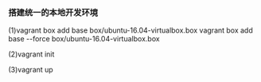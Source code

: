 ### 搭建统一的本地开发环境

(1)vagrant box add base box/ubuntu-16.04-virtualbox.box
   vagrant box add base --force box/ubuntu-16.04-virtualbox.box
   
(2)vagrant init

(3)vagrant up